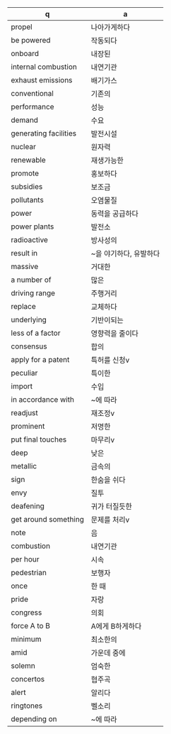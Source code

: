 q | a
---|---
propel	| 나아가게하다
be powered	| 작동되다
onboard	| 내장된
internal combustion	| 내연기관
exhaust emissions	| 배기가스
conventional	| 기존의
performance	| 성능
demand	| 수요
generating facilities	| 발전시설
nuclear	| 원자력
renewable	| 재생가능한
promote	| 홍보하다
subsidies	| 보조금
pollutants	| 오염물질
power	| 동력을 공급하다
power plants	| 발전소
radioactive	| 방사성의
result in	| ~을 야기하다, 유발하다
massive	| 거대한
a number of	| 많은
driving range	| 주행거리
replace	| 교체하다
underlying	| 기반이되는
less of a factor	| 영향력을 줄이다
consensus	| 합의	
apply for a patent	| 특허를 신청v
peculiar	| 특이한
import	| 수입
in accordance with	| ~에 따라
readjust	| 재조정v
prominent	| 저명한
put final touches	| 마무리v
deep	| 낮은
metallic	| 금속의
sign	| 한숨을 쉬다
envy	|질투
deafening	| 귀가 터질듯한
get around something	| 문제를 처리v
note	| 음
combustion	| 내연기관
per hour	| 시속
pedestrian	| 보행자
once	| 한 때
pride	| 자랑
congress	| 의회
force A to B	| A에게 B하게하다
minimum	| 최소한의
amid	| 가운데 중에
solemn	| 엄숙한
concertos	| 협주곡
alert	| 알리다
ringtones	| 벨소리
depending on	| ~에 따라